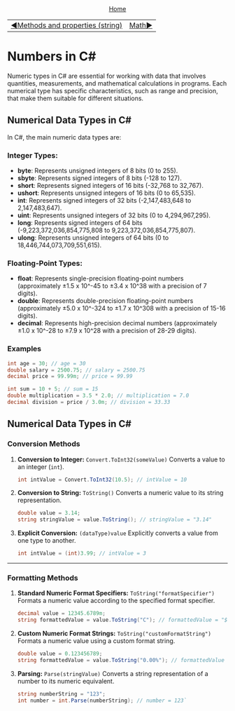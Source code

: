 <div align="center">
    <a href="/README.md">Home</a>
</div>
<table align=center>
  <tr>
    <td align="left">
      <a href="../strings/02_string_methods_and_properties.md">◀️Methods and properties (string)</a>
    </td>
    <td align="right">
      <a href="#">Math▶️</a>
    </td>
  </tr>
</table>

# Numbers in C#
Numeric types in C# are essential for working with data that involves quantities, measurements, and mathematical calculations in programs. Each numerical type has specific characteristics, such as range and precision, that make them suitable for different situations.

## Numerical Data Types in C#
In C#, the main numeric data types are:

### Integer Types:

+ **byte**: Represents unsigned integers of 8 bits (0 to 255).
+ **sbyte**: Represents signed integers of 8 bits (-128 to 127).
+ **short**: Represents signed integers of 16 bits (-32,768 to 32,767).
+ **ushort**: Represents unsigned integers of 16 bits (0 to 65,535).
+ **int**: Represents signed integers of 32 bits (-2,147,483,648 to 2,147,483,647).
+ **uint**: Represents unsigned integers of 32 bits (0 to 4,294,967,295).
+ **long**: Represents signed integers of 64 bits (-9,223,372,036,854,775,808 to 9,223,372,036,854,775,807).
+ **ulong**: Represents unsigned integers of 64 bits (0 to 18,446,744,073,709,551,615).

### Floating-Point Types:

+ **float**: Represents single-precision floating-point numbers (approximately ±1.5 x 10^-45 to ±3.4 x 10^38 with a precision of 7 digits).
+ **double**: Represents double-precision floating-point numbers (approximately ±5.0 x 10^-324 to ±1.7 x 10^308 with a precision of 15-16 digits).
+ **decimal**: Represents high-precision decimal numbers (approximately ±1.0 x 10^-28 to ±7.9 x 10^28 with a precision of 28-29 digits).

### Examples
```csharp
int age = 30; // age = 30
double salary = 2500.75; // salary = 2500.75
decimal price = 99.99m; // price = 99.99

int sum = 10 + 5; // sum = 15
double multiplication = 3.5 * 2.0; // multiplication = 7.0
decimal division = price / 3.0m; // division = 33.33
```
## Numerical Data Types in C#

### Conversion Methods

1. **Conversion to Integer:**
   `Convert.ToInt32(someValue)` Converts a value to an integer (`int`).
   ```csharp
   int intValue = Convert.ToInt32(10.5); // intValue = 10
   ```

2. **Conversion to String:**
   `ToString()` Converts a numeric value to its string representation.
   ```csharp
   double value = 3.14; 
   string stringValue = value.ToString(); // stringValue = "3.14"
   ```

3. **Explicit Conversion:**
   `(dataType)value` Explicitly converts a value from one type to another.
   ```csharp
   int intValue = (int)3.99; // intValue = 3
   ```

---

### Formatting Methods


1. **Standard Numeric Format Specifiers:**
   `ToString("formatSpecifier")` Formats a numeric value according to the specified format specifier. 
   ```csharp
   decimal value = 12345.6789m; 
   string formattedValue = value.ToString("C"); // formattedValue = "$12,345.68"
   ```

2. **Custom Numeric Format Strings:**
   `ToString("customFormatString")` Formats a numeric value using a custom format string.
   ```csharp
   double value = 0.123456789; 
   string formattedValue = value.ToString("0.00%"); // formattedValue = "12.35%"`
   ```

3. **Parsing:**
   `Parse(stringValue)` Converts a string representation of a number to its numeric equivalent.
   ```csharp
   string numberString = "123"; 
   int number = int.Parse(numberString); // number = 123`
   ```
